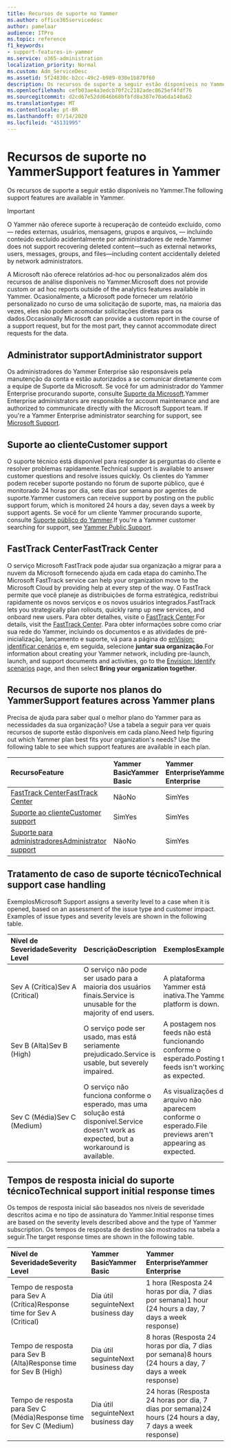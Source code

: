 ```yaml
---
title: Recursos de suporte no Yammer
ms.author: office365servicedesc
author: pamelaar
audience: ITPro
ms.topic: reference
f1_keywords:
- support-features-in-yammer
ms.service: o365-administration
localization_priority: Normal
ms.custom: Adm_ServiceDesc
ms.assetid: 5f24830c-b2cc-49c2-b989-030e1b870f60
description: Os recursos de suporte a seguir estão disponíveis no Yammer.
ms.openlocfilehash: cefb03ae4a3edcb70f2c2182adec8625ef4fdf76
ms.sourcegitcommit: d2cd67e52dd646b68bfbfd8a387e70a6da140a62
ms.translationtype: MT
ms.contentlocale: pt-BR
ms.lasthandoff: 07/14/2020
ms.locfileid: "45131995"
---
```

# <a name="support-features-in-yammer"></a><span data-ttu-id="1dd26-103">Recursos de suporte no Yammer</span><span class="sxs-lookup"><span data-stu-id="1dd26-103">Support features in Yammer</span></span>

<span data-ttu-id="1dd26-104">Os recursos de suporte a seguir estão disponíveis no Yammer.</span><span class="sxs-lookup"><span data-stu-id="1dd26-104">The following support features are available in Yammer.</span></span>
  
> [!IMPORTANT]
> <span data-ttu-id="1dd26-105">O Yammer não oferece suporte à recuperação de conteúdo excluído, como &mdash; redes externas, usuários, mensagens, grupos e arquivos, &mdash; incluindo conteúdo excluído acidentalmente por administradores de rede.</span><span class="sxs-lookup"><span data-stu-id="1dd26-105">Yammer does not support recovering deleted content&mdash;such as external networks, users, messages, groups, and files&mdash;including content accidentally deleted by network administrators.</span></span>
>
> <span data-ttu-id="1dd26-106">A Microsoft não oferece relatórios ad-hoc ou personalizados além dos recursos de análise disponíveis no Yammer.</span><span class="sxs-lookup"><span data-stu-id="1dd26-106">Microsoft does not provide custom or ad hoc reports outside of the analytics features available in Yammer.</span></span> <span data-ttu-id="1dd26-107">Ocasionalmente, a Microsoft pode fornecer um relatório personalizado no curso de uma solicitação de suporte, mas, na maioria das vezes, eles não podem acomodar solicitações diretas para os dados.</span><span class="sxs-lookup"><span data-stu-id="1dd26-107">Occasionally Microsoft can provide a custom report in the course of a support request, but for the most part, they cannot accommodate direct requests for the data.</span></span>

## <a name="administrator-support"></a><span data-ttu-id="1dd26-108">Administrator support</span><span class="sxs-lookup"><span data-stu-id="1dd26-108">Administrator support</span></span>

<span data-ttu-id="1dd26-p102">Os administradores do Yammer Enterprise são responsáveis pela manutenção da conta e estão autorizados a se comunicar diretamente com a equipe de Suporte da Microsoft. Se você for um administrador do Yammer Enterprise procurando suporte, consulte [Suporte da Microsoft](https://go.microsoft.com/fwlink/p/?LinkId=330922).</span><span class="sxs-lookup"><span data-stu-id="1dd26-p102">Yammer Enterprise administrators are responsible for account maintenance and are authorized to communicate directly with the Microsoft Support team. If you're a Yammer Enterprise administrator searching for support, see [Microsoft Support](https://go.microsoft.com/fwlink/p/?LinkId=330922).</span></span>

## <a name="customer-support"></a><span data-ttu-id="1dd26-111">Suporte ao cliente</span><span class="sxs-lookup"><span data-stu-id="1dd26-111">Customer support</span></span>

<span data-ttu-id="1dd26-112">O suporte técnico está disponível para responder às perguntas do cliente e resolver problemas rapidamente.</span><span class="sxs-lookup"><span data-stu-id="1dd26-112">Technical support is available to answer customer questions and resolve issues quickly.</span></span> <span data-ttu-id="1dd26-113">Os clientes do Yammer podem receber suporte postando no fórum de suporte público, que é monitorado 24 horas por dia, sete dias por semana por agentes de suporte.</span><span class="sxs-lookup"><span data-stu-id="1dd26-113">Yammer customers can receive support by posting on the public support forum, which is monitored 24 hours a day, seven days a week by support agents.</span></span> <span data-ttu-id="1dd26-114">Se você for um cliente Yammer procurando suporte, consulte [Suporte público do Yammer](https://go.microsoft.com/fwlink/p/?LinkId=330921).</span><span class="sxs-lookup"><span data-stu-id="1dd26-114">If you're a Yammer customer searching for support, see [Yammer Public Support](https://go.microsoft.com/fwlink/p/?LinkId=330921).</span></span>
   
## <a name="fasttrack-center"></a><span data-ttu-id="1dd26-115">FastTrack Center</span><span class="sxs-lookup"><span data-stu-id="1dd26-115">FastTrack Center</span></span>

<span data-ttu-id="1dd26-116">O serviço Microsoft FastTrack pode ajudar sua organização a migrar para a nuvem da Microsoft fornecendo ajuda em cada etapa do caminho.</span><span class="sxs-lookup"><span data-stu-id="1dd26-116">The Microsoft FastTrack service can help your organization move to the Microsoft Cloud by providing help at every step of the way.</span></span> <span data-ttu-id="1dd26-117">O FastTrack permite que você planeje as distribuições de forma estratégica, redistribui rapidamente os novos serviços e os novos usuários integrados.</span><span class="sxs-lookup"><span data-stu-id="1dd26-117">FastTrack lets you strategically plan rollouts, quickly ramp up new services, and onboard new users.</span></span> <span data-ttu-id="1dd26-118">Para obter detalhes, visite o [FastTrack Center](https://go.microsoft.com/fwlink/?LinkID=518597&amp;clcid=0x409).</span><span class="sxs-lookup"><span data-stu-id="1dd26-118">For details, visit the [FastTrack Center](https://go.microsoft.com/fwlink/?LinkID=518597&amp;clcid=0x409).</span></span> <span data-ttu-id="1dd26-119">Para obter informações sobre como criar sua rede do Yammer, incluindo os documentos e as atividades de pré-inicialização, lançamento e suporte, vá para a página do [enVision: identificar cenários](https://fasttrack.microsoft.com/office/envision/identify-scenarios) e, em seguida, selecione **juntar sua organização**.</span><span class="sxs-lookup"><span data-stu-id="1dd26-119">For information about creating your Yammer network, including pre-launch, launch, and support documents and activities, go to the [Envision: Identify scenarios](https://fasttrack.microsoft.com/office/envision/identify-scenarios) page, and then select **Bring your organization together**.</span></span>

## <a name="support-features-across-yammer-plans"></a><span data-ttu-id="1dd26-120">Recursos de suporte nos planos do Yammer</span><span class="sxs-lookup"><span data-stu-id="1dd26-120">Support features across Yammer plans</span></span>

<span data-ttu-id="1dd26-p105">Precisa de ajuda para saber qual o melhor plano do Yammer para as necessidades da sua organização? Use a tabela a seguir para ver quais recursos de suporte estão disponíveis em cada plano.</span><span class="sxs-lookup"><span data-stu-id="1dd26-p105">Need help figuring out which Yammer plan best fits your organization's needs? Use the following table to see which support features are available in each plan.</span></span>
  
|<span data-ttu-id="1dd26-123">**Recurso**</span><span class="sxs-lookup"><span data-stu-id="1dd26-123">**Feature**</span></span>|<span data-ttu-id="1dd26-124">**Yammer Basic**</span><span class="sxs-lookup"><span data-stu-id="1dd26-124">**Yammer Basic**</span></span>|<span data-ttu-id="1dd26-125">**Yammer Enterprise**</span><span class="sxs-lookup"><span data-stu-id="1dd26-125">**Yammer Enterprise**</span></span>|
|:-----|:-----|:-----|
|[<span data-ttu-id="1dd26-126">FastTrack Center</span><span class="sxs-lookup"><span data-stu-id="1dd26-126">FastTrack Center</span></span>](https://go.microsoft.com/fwlink/?LinkID=518597&amp;clcid=0x409) <br/> |<span data-ttu-id="1dd26-127">Não</span><span class="sxs-lookup"><span data-stu-id="1dd26-127">No</span></span>  <br/> |<span data-ttu-id="1dd26-128">Sim</span><span class="sxs-lookup"><span data-stu-id="1dd26-128">Yes</span></span>  <br/> |
|[<span data-ttu-id="1dd26-129">Suporte ao cliente</span><span class="sxs-lookup"><span data-stu-id="1dd26-129">Customer support</span></span>](support-features-in-yammer.md#customer-support) <br/> |<span data-ttu-id="1dd26-130">Sim</span><span class="sxs-lookup"><span data-stu-id="1dd26-130">Yes</span></span>  <br/> |<span data-ttu-id="1dd26-131">Sim</span><span class="sxs-lookup"><span data-stu-id="1dd26-131">Yes</span></span>  <br/> |
|[<span data-ttu-id="1dd26-132">Suporte para administradores</span><span class="sxs-lookup"><span data-stu-id="1dd26-132">Administrator support</span></span>](support-features-in-yammer.md#administrator-support) <br/> |<span data-ttu-id="1dd26-133">Não</span><span class="sxs-lookup"><span data-stu-id="1dd26-133">No</span></span>  <br/> |<span data-ttu-id="1dd26-134">Sim</span><span class="sxs-lookup"><span data-stu-id="1dd26-134">Yes</span></span>  <br/> |
 
## <a name="technical-support-case-handling"></a><span data-ttu-id="1dd26-135">Tratamento de caso de suporte técnico</span><span class="sxs-lookup"><span data-stu-id="1dd26-135">Technical support case handling</span></span>

<span data-ttu-id="1dd26-p106">Exemplos</span><span class="sxs-lookup"><span data-stu-id="1dd26-p106">Microsoft Support assigns a severity level to a case when it is opened, based on an assessment of the issue type and customer impact. Examples of issue types and severity levels are shown in the following table.</span></span> 
  
|<span data-ttu-id="1dd26-138">**Nível de Severidade**</span><span class="sxs-lookup"><span data-stu-id="1dd26-138">**Severity Level**</span></span>|<span data-ttu-id="1dd26-139">**Descrição**</span><span class="sxs-lookup"><span data-stu-id="1dd26-139">**Description**</span></span>|<span data-ttu-id="1dd26-140">**Exemplos**</span><span class="sxs-lookup"><span data-stu-id="1dd26-140">**Examples**</span></span>|
|:-----|:-----|:-----|
|<span data-ttu-id="1dd26-141">Sev A (Crítica)</span><span class="sxs-lookup"><span data-stu-id="1dd26-141">Sev A (Critical)</span></span>  <br/> |<span data-ttu-id="1dd26-142">O serviço não pode ser usado para a maioria dos usuários finais.</span><span class="sxs-lookup"><span data-stu-id="1dd26-142">Service is unusable for the majority of end users.</span></span>  <br/> |<span data-ttu-id="1dd26-143">A plataforma Yammer está inativa.</span><span class="sxs-lookup"><span data-stu-id="1dd26-143">The Yammer platform is down.</span></span>  <br/> |
|<span data-ttu-id="1dd26-144">Sev B (Alta)</span><span class="sxs-lookup"><span data-stu-id="1dd26-144">Sev B (High)</span></span>  <br/> |<span data-ttu-id="1dd26-145">O serviço pode ser usado, mas está seriamente prejudicado.</span><span class="sxs-lookup"><span data-stu-id="1dd26-145">Service is usable, but severely impaired.</span></span>  <br/> |<span data-ttu-id="1dd26-146">A postagem nos feeds não está funcionando conforme o esperado.</span><span class="sxs-lookup"><span data-stu-id="1dd26-146">Posting to feeds isn't working as expected.</span></span>  <br/> |
|<span data-ttu-id="1dd26-147">Sev C (Média)</span><span class="sxs-lookup"><span data-stu-id="1dd26-147">Sev C (Medium)</span></span>  <br/> |<span data-ttu-id="1dd26-148">O serviço não funciona conforme o esperado, mas uma solução está disponível.</span><span class="sxs-lookup"><span data-stu-id="1dd26-148">Service doesn't work as expected, but a workaround is available.</span></span>  <br/> |<span data-ttu-id="1dd26-149">As visualizações do arquivo não aparecem conforme o esperado.</span><span class="sxs-lookup"><span data-stu-id="1dd26-149">File previews aren't appearing as expected.</span></span>  <br/> |

## <a name="technical-support-initial-response-times"></a><span data-ttu-id="1dd26-150">Tempos de resposta inicial do suporte técnico</span><span class="sxs-lookup"><span data-stu-id="1dd26-150">Technical support initial response times</span></span>

<span data-ttu-id="1dd26-151">Os tempos de resposta inicial são baseados nos níveis de severidade descritos acima e no tipo de assinatura do Yammer.</span><span class="sxs-lookup"><span data-stu-id="1dd26-151">Initial response times are based on the severity levels described above and the type of Yammer subscription.</span></span> <span data-ttu-id="1dd26-152">Os tempos de resposta de destino são mostrados na tabela a seguir.</span><span class="sxs-lookup"><span data-stu-id="1dd26-152">The target response times are shown in the following table.</span></span>
  
|<span data-ttu-id="1dd26-153">**Nível de Severidade**</span><span class="sxs-lookup"><span data-stu-id="1dd26-153">**Severity Level**</span></span>|<span data-ttu-id="1dd26-154">**Yammer Basic**</span><span class="sxs-lookup"><span data-stu-id="1dd26-154">**Yammer Basic**</span></span>|<span data-ttu-id="1dd26-155">**Yammer Enterprise**</span><span class="sxs-lookup"><span data-stu-id="1dd26-155">**Yammer Enterprise**</span></span>|
|:-----|:-----|:-----|
|<span data-ttu-id="1dd26-156">Tempo de resposta para Sev A (Crítica)</span><span class="sxs-lookup"><span data-stu-id="1dd26-156">Response time for Sev A (Critical)</span></span>  <br/> |<span data-ttu-id="1dd26-157">Dia útil seguinte</span><span class="sxs-lookup"><span data-stu-id="1dd26-157">Next business day</span></span>  <br/> |<span data-ttu-id="1dd26-158">1 hora (Resposta 24 horas por dia, 7 dias por semana)</span><span class="sxs-lookup"><span data-stu-id="1dd26-158">1 hour (24 hours a day, 7 days a week response)</span></span>  <br/> |
|<span data-ttu-id="1dd26-159">Tempo de resposta para Sev B (Alta)</span><span class="sxs-lookup"><span data-stu-id="1dd26-159">Response time for Sev B (High)</span></span>  <br/> |<span data-ttu-id="1dd26-160">Dia útil seguinte</span><span class="sxs-lookup"><span data-stu-id="1dd26-160">Next business day</span></span>  <br/> |<span data-ttu-id="1dd26-161">8 horas (Resposta 24 horas por dia, 7 dias por semana)</span><span class="sxs-lookup"><span data-stu-id="1dd26-161">8 hours (24 hours a day, 7 days a week response)</span></span>  <br/> |
|<span data-ttu-id="1dd26-162">Tempo de resposta para Sev C (Média)</span><span class="sxs-lookup"><span data-stu-id="1dd26-162">Response time for Sev C (Medium)</span></span>  <br/> |<span data-ttu-id="1dd26-163">Dia útil seguinte</span><span class="sxs-lookup"><span data-stu-id="1dd26-163">Next business day</span></span>  <br/> |<span data-ttu-id="1dd26-164">24 horas (Resposta 24 horas por dia, 7 dias por semana)</span><span class="sxs-lookup"><span data-stu-id="1dd26-164">24 hours (24 hours a day, 7 days a week response)</span></span>  <br/> |
